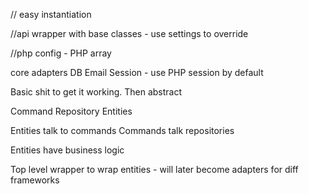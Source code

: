 // easy instantiation

//api wrapper with base classes - use settings to override

//php config - PHP array


core adapters
   DB
   Email
   Session - use PHP session by default



Basic shit to get it working. Then abstract



Command
Repository
Entities


Entities talk to commands
Commands talk repositories

Entities have business logic

Top level wrapper to wrap entities - will later become adapters for diff frameworks
